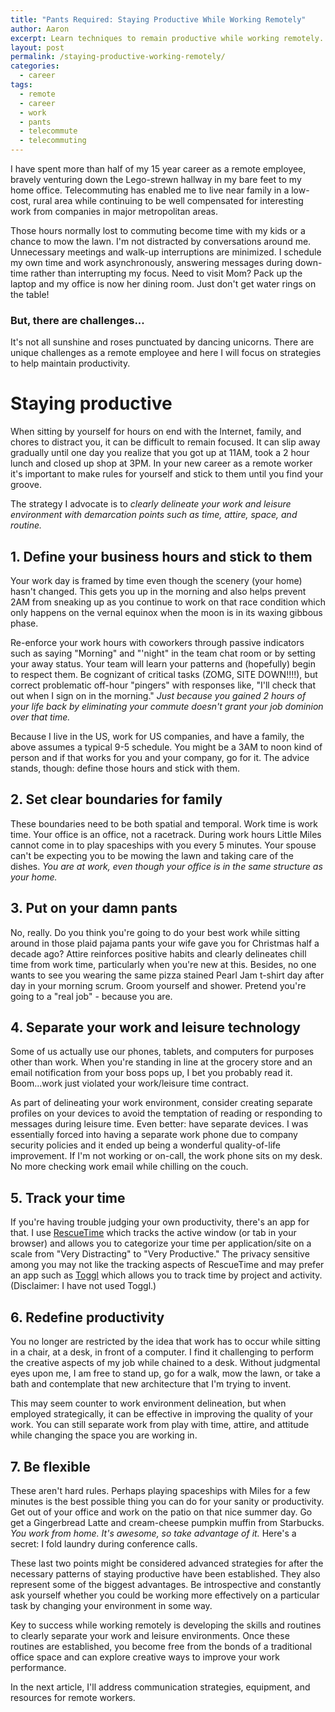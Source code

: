 ```yaml
---
title: "Pants Required: Staying Productive While Working Remotely"
author: Aaron
excerpt: Learn techniques to remain productive while working remotely.
layout: post
permalink: /staying-productive-working-remotely/
categories:
  - career
tags:
  - remote
  - career
  - work
  - pants
  - telecommute
  - telecommuting
---
```


I have spent more than half of my 15 year career as a remote employee,
bravely venturing down the Lego-strewn hallway in my bare feet to my
home office.
Telecommuting has enabled me to live near family in a low-cost,
rural area while continuing to be well compensated for
interesting work from companies in major metropolitan areas.

Those hours normally lost to commuting become time with my kids
or a chance to mow the lawn.  I'm not distracted by conversations around me.
Unnecessary meetings and walk-up interruptions
are minimized. I schedule my own time and work asynchronously, answering
messages during down-time rather than interrupting my focus.
Need to visit Mom? Pack up the laptop and my office is now her dining room.  Just
don't get water rings on the table!

### But, there are challenges...

It's not all sunshine and roses punctuated by dancing unicorns. There are
unique challenges as a remote employee and here I will focus on strategies
to help maintain productivity.

# Staying productive

When sitting by yourself for hours on end with the Internet, family, and
chores to distract you, it can be difficult to remain focused. It can
slip away gradually until one day you realize that you got up at 11AM, took a
2 hour lunch and closed up shop at 3PM. In your new career as a remote worker
it's important to make rules for yourself and stick to them until you find
your groove.

The strategy I advocate is to *clearly delineate your
work and leisure environment with demarcation points such as time, attire,
space, and routine.*

## 1. Define your business hours and stick to them

Your work day is framed by time even though the scenery (your home)
hasn't changed. This gets you up in the morning and also helps prevent
2AM from sneaking up as you continue to work on that race condition which
only happens on the vernal equinox when the moon is in its waxing gibbous
phase.

Re-enforce your work hours with
coworkers through passive indicators such as saying "Morning" and "'night"
in the team chat room or by setting your away status.  Your team will
learn your patterns and (hopefully) begin to respect them.
Be cognizant of critical tasks (ZOMG, SITE DOWN!!!!), but correct
problematic off-hour "pingers"
with responses like, "I'll check that out when I sign on in the morning."
*Just because you gained 2 hours of your life back by eliminating
your commute doesn't grant your job dominion over that time.*

Because I live in the US, work for US companies, and have a family,
the above assumes a typical 9-5 schedule.  You might be a
3AM to noon kind of person and if that works for you and your company,
go for it.  The advice stands, though: define those hours and
stick with them.

## 2. Set clear boundaries for family

These boundaries need to be both spatial and temporal.
Work time is work time. Your office is an office, not a racetrack. During work hours
Little Miles cannot come in to play spaceships with you every 5 minutes. Your
spouse can't be expecting you to be mowing the lawn and taking care of the dishes. *You are
at work, even though your office is in the same structure as your home.*

## 3. Put on your damn pants

No, really. Do you think you're going to do your best work while
sitting around in those plaid pajama pants your wife gave you for Christmas half a decade ago?
Attire reinforces positive habits and clearly delineates chill time from work time,
particularly when you're new at this. Besides, no one wants to see you
wearing the same pizza stained Pearl Jam t-shirt day after day in your morning scrum.
Groom yourself and shower. Pretend you're going to a "real job" - because you are.

## 4. Separate your work and leisure technology

Some of us actually use our phones, tablets, and computers for purposes other than
work. When you're standing in line at the grocery store and an email notification
from your boss pops up, I bet you probably read it.  Boom...work just
violated your work/leisure time contract.

As part of delineating your work environment,
consider creating separate profiles on your devices to avoid the temptation
of reading or responding to messages during leisure time.
Even better: have separate devices. I was essentially forced into
having a separate work phone due to company security policies and it ended
up being a wonderful quality-of-life improvement.  If I'm not working or
on-call, the work phone sits on my desk.  No more checking work email while
chilling on the couch.

## 5. Track your time

If you're having trouble judging your own productivity, there's an
app for that.  I use [RescueTime](http://www.rescuetime.com) which tracks the active
window (or tab in your browser) and allows you to categorize your time per application/site
on a scale from "Very Distracting" to "Very Productive."
The privacy sensitive among you may not like the tracking
aspects of RescueTime and may prefer an app such as [Toggl](https://toggl.com/) which
allows you to track time by project and activity.  (Disclaimer: I have not used Toggl.)

## 6. Redefine productivity

You no longer are restricted by the idea that work has to occur while
sitting in a chair, at a desk, in front of a computer.  I find it challenging to perform the
creative aspects of my job while chained to a desk. Without judgmental eyes upon me,
I am free to stand up, go for a walk, mow the lawn, or take a bath and contemplate that new
architecture that I'm trying to invent.

This may seem counter to work environment delineation, but when employed
strategically, it can be effective in improving the quality of your work.
You can still separate work from play with time, attire, and attitude while
changing the space you are working in.

## 7. Be flexible

These aren't hard rules.  Perhaps playing spaceships with Miles for a
few minutes is the best possible thing you can do for your sanity
or productivity. Get out of your office and work on the patio on that nice summer day.
Go get a Gingerbread Latte and cream-cheese pumpkin muffin from Starbucks.
*You work from home. It's awesome, so take advantage of it.*  Here's a secret: I fold
laundry during conference calls.

These last two points might be considered advanced strategies for
after the necessary patterns of staying productive have
been established. They also represent some of the biggest advantages.
Be introspective and constantly ask yourself whether you could be working
more effectively on a particular task by changing your environment in some way.

Key to success while working remotely is developing the skills
and routines to clearly separate your work and leisure environments. Once these
routines are established, you become free from the bonds of a traditional office
space and can explore creative ways to improve your work performance.

In the next article, I'll address communication strategies, equipment,
and resources for remote workers.
